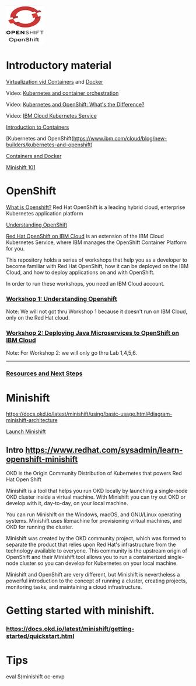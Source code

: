 <img src="src/OpenShift.png" height="105" width="105">

# Introductory material


 <a href="https://cloud.google.com/containers/">Virtualization vid Containers</a> 
 and <a href="https://www.docker.com/resources/what-container">Docker</a>
 
 Video: <a href="https://www.ibm.com/cloud/container-service">Kubernetes and container orchestration</a> 

Video: [Kubernetes and OpenShift: What's the Difference?](https://www.ibm.com/cloud/blog/new-builders/kubernetes-and-openshift)

Video: [IBM Cloud Kubernetes Service](https://www.ibm.com/cloud/container-service)

[Introduction to Containers](https://www.ibm.com/cloud/learn/containers)

[Kubernetes and OpenShift(https://www.ibm.com/cloud/blog/new-builders/kubernetes-and-openshift)

[Containers and Docker](https://www.ibm.com/cloud/garage/content/course/containers-and-docker/2)

[Minishift 101](https://github.com/IBMDeveloperUK/minishift101)

# OpenShift

[What is Openshift?](https://www.openshift.com/learn/what-is-openshift)
Red Hat OpenShift is a leading hybrid cloud, enterprise Kubernetes application platform

[Understanding OpenShift](https://github.com/nheidloff/openshift-on-ibm-cloud-workshops/blob/master/1-understanding-openshift/README.md#understanding-openshift)

[Red Hat OpenShift on IBM Cloud](https://cloud.ibm.com/docs/openshift?topic=openshift-why_openshift) is an extension of the IBM Cloud Kubernetes Service, where IBM manages the OpenShift Container Platform for you.

This repository holds a series of workshops that help you as a developer to become familiar with Red Hat OpenShift, how it can be deployed on the IBM Cloud, and how to deploy applications on and with OpenShift.

In order to run these workshops, you need an IBM Cloud account.

### [Workshop 1: Understanding Openshift](https://github.com/IBM/openshift-on-ibm-cloud-workshops#workshop-1-understanding-openshift) 
Note: We will not got thru Workshop 1 because it doesn't run on IBM Cloud, only on the Red Hat cloud.


### [Workshop 2: Deploying Java Microservices to OpenShift on IBM Cloud](https://github.com/IBM/openshift-on-ibm-cloud-workshops#workshop-2-deploying-java-microservices-to-openshift-on-ibm-cloud)
Note: For Workshop 2: we will only go thru Lab 1,4,5,6. 

<hr>

### [Resources and Next Steps](https://github.com/nheidloff/openshift-on-ibm-cloud-workshops#resources-and-next-steps)

# Minishift


https://docs.okd.io/latest/minishift/using/basic-usage.html#diagram-minishift-architecture

[Launch Minishift](https://computingforgeeks.com/how-to-run-local-openshift-cluster-with-minishift/)

## Intro https://www.redhat.com/sysadmin/learn-openshift-minishift

OKD is the Origin Community Distribution of Kubernetes that powers Red Hat Open Shift

Minishift is a tool that helps you run OKD locally by launching a single-node OKD cluster inside a virtual machine. With Minishift you can try out OKD or develop with it, day-to-day, on your local machine.

You can run Minishift on the Windows, macOS, and GNU/Linux operating systems. Minishift uses libmachine for provisioning virtual machines, and OKD for running the cluster.

Minishift was created by the OKD community project, which was formed to separate the product that relies upon Red Hat's infrastructure from the technology available to everyone. This community is the upstream origin of OpenShift and their Minishift tool allows you to run a containerized single-node cluster so you can develop for Kubernetes on your local machine.

Minishift and OpenShift are very different, but Minishift is nevertheless a powerful introduction to the concept of running a cluster, creating projects, monitoring tasks, and maintaining a cloud infrastructure.
 
# Getting started with minishift.  
### https://docs.okd.io/latest/minishift/getting-started/quickstart.html

# Tips

eval $(minishift oc-envp
